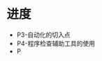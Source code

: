 # 进度
* P3-自动化的切入点
* P4-程序检查辅助工具的使用
* P
<!--stackedit_data:
eyJoaXN0b3J5IjpbMTEzOTcwNDg5OCw1NDE3MTUyNzQsMjIyNz
g0MTE5LC0xMzgyOTEwMzcxXX0=
-->